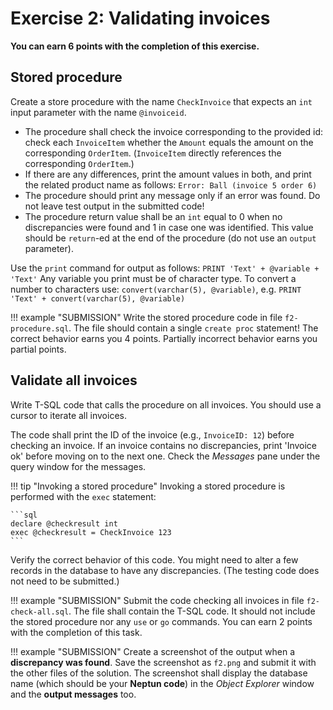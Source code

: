 ﻿# Exercise 2: Validating invoices

**You can earn 6 points with the completion of this exercise.**

## Stored procedure

Create a store procedure with the name `CheckInvoice` that expects an `int` input parameter with the name `@invoiceid`.

- The procedure shall check the invoice corresponding to the provided id: check each `InvoiceItem` whether the `Amount` equals the amount on the corresponding `OrderItem`. (`InvoiceItem` directly references the corresponding `OrderItem`.)
- If there are any differences, print the amount values in both, and print the related product name as follows: `Error: Ball (invoice 5 order 6)`
- The procedure should print any message only if an error was found. Do not leave test output in the submitted code!
- The procedure return value shall be an `int` equal to 0 when no discrepancies were found and 1 in case one was identified. This value should be `return`-ed at the end of the procedure (do not use an `output` parameter).

Use the `print` command for output as follows: `PRINT 'Text' + @variable + 'Text'` Any variable you print must be of character type. To convert a number to characters use: `convert(varchar(5), @variable)`, e.g. `PRINT 'Text' + convert(varchar(5), @variable)`

!!! example "SUBMISSION"
    Write the stored procedure code in file `f2-procedure.sql`. The file should contain a single `create proc` statement! The correct behavior earns you 4 points. Partially incorrect behavior earns you partial points.

## Validate all invoices

Write T-SQL code that calls the procedure on all invoices. You should use a cursor to iterate all invoices.

The code shall print the ID of the invoice (e.g., `InvoiceID: 12`) before checking an invoice. If an invoice contains no discrepancies, print 'Invoice ok' before moving on to the next one. Check the _Messages_ pane under the query window for the messages.

!!! tip "Invoking a stored procedure"
    Invoking a stored procedure is performed with the `exec` statement:

    ```sql
    declare @checkresult int
    exec @checkresult = CheckInvoice 123
    ```

Verify the correct behavior of this code. You might need to alter a few records in the database to have any discrepancies. (The testing code does not need to be submitted.)

!!! example "SUBMISSION"
    Submit the code checking all invoices in file `f2-check-all.sql`. The file shall contain the T-SQL code. It should not include the stored procedure nor any `use` or `go` commands. You can earn 2 points with the completion of this task.

!!! example "SUBMISSION"
    Create a screenshot of the output when a **discrepancy was found**. Save the screenshot as `f2.png` and submit it with the other files of the solution. The screenshot shall display the database name (which should be your **Neptun code**) in the _Object Explorer_ window and the **output messages** too.
